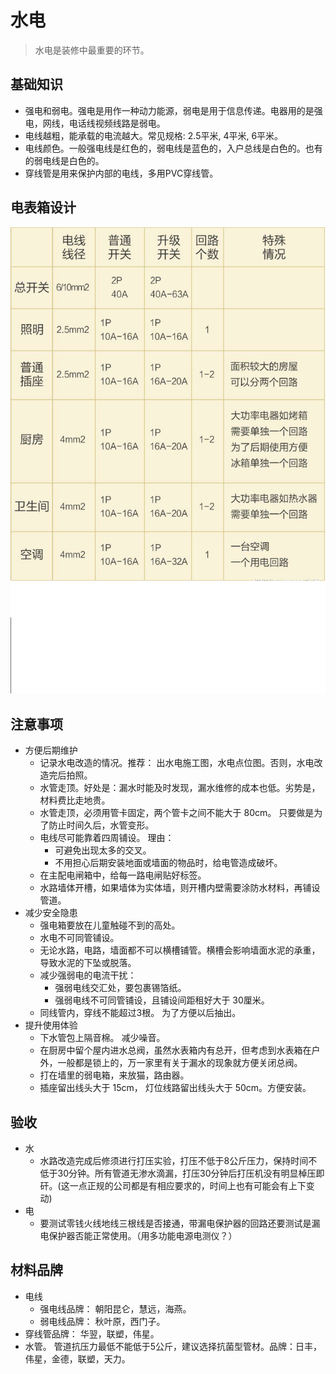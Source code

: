 # 水电
> 水电是装修中最重要的环节。

## 基础知识
* 强电和弱电。强电是用作一种动力能源，弱电是用于信息传递。电器用的是强电，网线，电话线视频线路是弱电。
* 电线越粗，能承载的电流越大。常见规格: 2.5平米, 4平米, 6平米。
* 电线颜色。一般强电线是红色的，弱电线是蓝色的，入户总线是白色的。也有的弱电线是白色的。
* 穿线管是用来保护内部的电线，多用PVC穿线管。

## 电表箱设计
![](electricity-design.png)

## 注意事项
* 方便后期维护
  * 记录水电改造的情况。推荐： 出水电施工图，水电点位图。否则，水电改造完后拍照。
  * 水管走顶。好处是：漏水时能及时发现，漏水维修的成本也低。劣势是，材料费比走地贵。
  * 水管走顶，必须用管卡固定，两个管卡之间不能大于 80cm。 只要做是为了防止时间久后，水管变形。
  * 电线尽可能靠着四周铺设。 理由：
    * 可避免出现太多的交叉。
    * 不用担心后期安装地面或墙面的物品时，给电管造成破坏。
  * 在主配电闸箱中，给每一路电闸贴好标签。
  * 水路墙体开槽，如果墙体为实体墙，则开槽内壁需要涂防水材料，再铺设管道。
* 减少安全隐患
  * 强电箱要放在儿童触碰不到的高处。
  * 水电不可同管铺设。
  * 无论水路，电路，墙面都不可以横槽铺管。横槽会影响墙面水泥的承重，导致水泥的下坠或脱落。
  * 减少强弱电的电流干扰：
    * 强弱电线交汇处，要包裹锡箔纸。
    * 强弱电线不可同管铺设，且铺设间距租好大于 30厘米。
  * 同线管内，穿线不能超过3根。 为了方便以后抽出。
* 提升使用体验
  * 下水管包上隔音棉。 减少噪音。
  * 在厨房中留个屋内进水总阀，虽然水表箱内有总开，但考虑到水表箱在户外，一般都是锁上的，万一家里有关于漏水的现象就方便关闭总阀。
  * 打在墙里的弱电箱，来放猫，路由器。
  * 插座留出线头大于 15cm， 灯位线路留出线头大于 50cm。方便安装。

## 验收
* 水
  * 水路改造完成后修须进行打压实验，打压不低于8公斤压力，保持时间不低于30分钟。所有管道无渗水滴漏，打压30分钟后打压机没有明显棹压即矸。(这一点正规的公司都是有相应要求的，时间上也有可能会有上下变动)
* 电
  * 要测试零钱火线地线三根线是否接通，带漏电保护器的回路还要测试是漏电保护器否能正常使用。（用多功能电源电测仪？）

## 材料品牌
* 电线
  * 强电线品牌： 朝阳昆仑，慧远，海燕。
  * 弱电线品牌： 秋叶原，西门子。
* 穿线管品牌： 华翌，联塑，伟星。
* 水管。 管道抗压力最低不能低于5公斤，建议选择抗菌型管材。品牌：日丰，伟星，金德，联塑，天力。